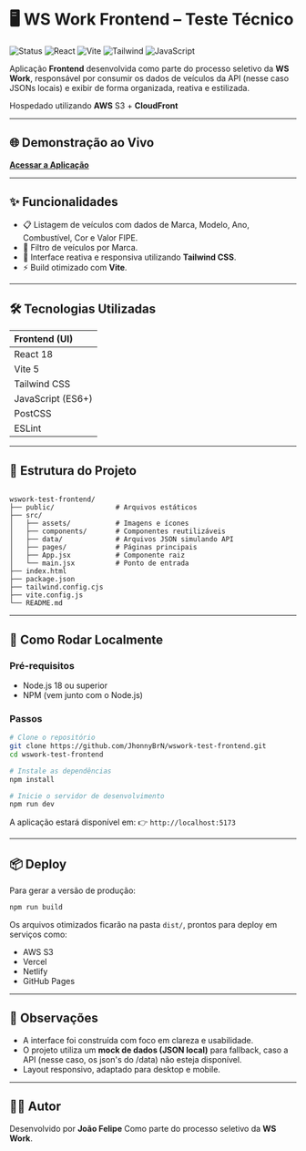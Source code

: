 
# 🖥️ WS Work Frontend – Teste Técnico

![Status](https://img.shields.io/badge/status-concluído-green)
![React](https://img.shields.io/badge/React-18-blue?logo=react&logoColor=61DAFB)
![Vite](https://img.shields.io/badge/Vite-5-purple?logo=vite&logoColor=white)
![Tailwind](https://img.shields.io/badge/TailwindCSS-3.x-38B2AC?logo=tailwind-css&logoColor=white)
![JavaScript](https://img.shields.io/badge/JavaScript-ES6-yellow?logo=javascript&logoColor=black)

Aplicação **Frontend** desenvolvida como parte do processo seletivo da **WS Work**, responsável por consumir os dados de veículos da API (nesse caso JSONs locais) e exibir de forma organizada, reativa e estilizada.


Hospedado utilizando **AWS** S3 + **CloudFront**


---

## 🌐 Demonstração ao Vivo


**[Acessar a Aplicação](https://d1q06w9sqx7kyr.cloudfront.net)**

---

## ✨ Funcionalidades

- 📋 Listagem de veículos com dados de Marca, Modelo, Ano, Combustível, Cor e Valor FIPE.
- 🔎 Filtro de veículos por Marca.
- 🎨 Interface reativa e responsiva utilizando **Tailwind CSS**.
- ⚡ Build otimizado com **Vite**.

---

## 🛠️ Tecnologias Utilizadas

| Frontend (UI) |
| :--- |
| React 18 |
| Vite 5 |
| Tailwind CSS |
| JavaScript (ES6+) |
| PostCSS |
| ESLint |

---

## 📁 Estrutura do Projeto

```

wswork-test-frontend/
├── public/               # Arquivos estáticos
├── src/
│   ├── assets/           # Imagens e ícones
│   ├── components/       # Componentes reutilizáveis
│   ├── data/             # Arquivos JSON simulando API
│   ├── pages/            # Páginas principais
│   ├── App.jsx           # Componente raiz
│   └── main.jsx          # Ponto de entrada
├── index.html
├── package.json
├── tailwind.config.cjs
├── vite.config.js
└── README.md

````

---

## 🚀 Como Rodar Localmente

### Pré-requisitos

- Node.js 18 ou superior
- NPM (vem junto com o Node.js)

### Passos

```bash
# Clone o repositório
git clone https://github.com/JhonnyBrN/wswork-test-frontend.git
cd wswork-test-frontend

# Instale as dependências
npm install

# Inicie o servidor de desenvolvimento
npm run dev
````

A aplicação estará disponível em:
👉 `http://localhost:5173`

---

## 📦 Deploy

Para gerar a versão de produção:

```bash
npm run build
```

Os arquivos otimizados ficarão na pasta `dist/`, prontos para deploy em serviços como:

* AWS S3
* Vercel
* Netlify
* GitHub Pages

---

## 📌 Observações

* A interface foi construída com foco em clareza e usabilidade.
* O projeto utiliza um **mock de dados (JSON local)** para fallback, caso a API (nesse caso, os json's do /data) não esteja disponível.
* Layout responsivo, adaptado para desktop e mobile.

---

## 👨‍💻 Autor

Desenvolvido por **João Felipe**
Como parte do processo seletivo da **WS Work**.
